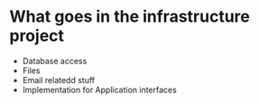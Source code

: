 ﻿# What goes in the infrastructure project
- Database access
- Files
- Email relatedd stuff
- Implementation for Application interfaces